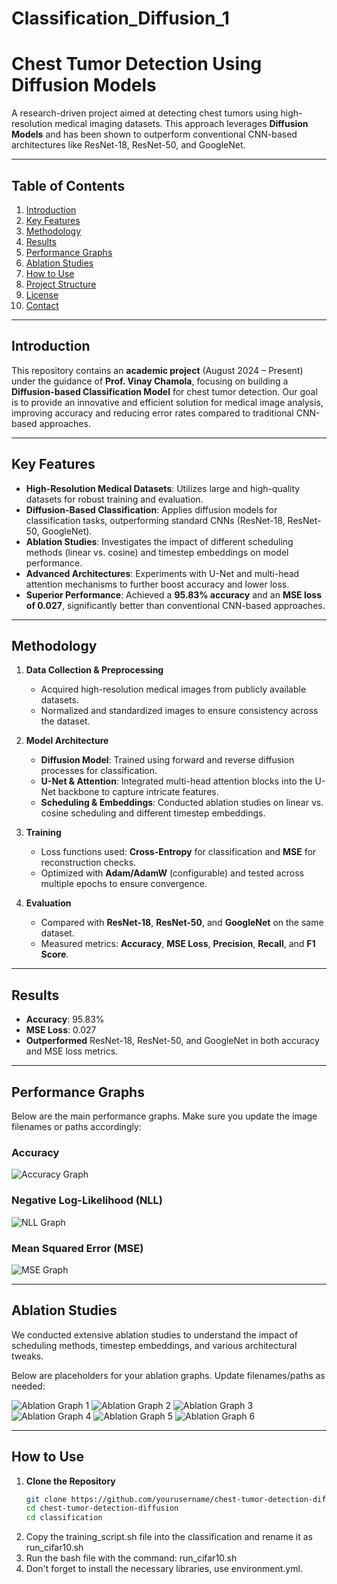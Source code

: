 # Classification_Diffusion_1

# Chest Tumor Detection Using Diffusion Models

A research-driven project aimed at detecting chest tumors using high-resolution medical imaging datasets. This approach leverages **Diffusion Models** and has been shown to outperform conventional CNN-based architectures like ResNet-18, ResNet-50, and GoogleNet.

---

## Table of Contents
1. [Introduction](#introduction)
2. [Key Features](#key-features)
3. [Methodology](#methodology)
4. [Results](#results)
5. [Performance Graphs](#performance-graphs)
6. [Ablation Studies](#ablation-studies)
7. [How to Use](#how-to-use)
8. [Project Structure](#project-structure)
9. [License](#license)
10. [Contact](#contact)

---

## Introduction

This repository contains an **academic project** (August 2024 – Present) under the guidance of **Prof. Vinay Chamola**, focusing on building a **Diffusion-based Classification Model** for chest tumor detection. Our goal is to provide an innovative and efficient solution for medical image analysis, improving accuracy and reducing error rates compared to traditional CNN-based approaches.

---

## Key Features

- **High-Resolution Medical Datasets**: Utilizes large and high-quality datasets for robust training and evaluation.
- **Diffusion-Based Classification**: Applies diffusion models for classification tasks, outperforming standard CNNs (ResNet-18, ResNet-50, GoogleNet).
- **Ablation Studies**: Investigates the impact of different scheduling methods (linear vs. cosine) and timestep embeddings on model performance.
- **Advanced Architectures**: Experiments with U-Net and multi-head attention mechanisms to further boost accuracy and lower loss.
- **Superior Performance**: Achieved a **95.83% accuracy** and an **MSE loss of 0.027**, significantly better than conventional CNN-based approaches.

---

## Methodology

1. **Data Collection & Preprocessing**  
   - Acquired high-resolution medical images from publicly available datasets.  
   - Normalized and standardized images to ensure consistency across the dataset.

2. **Model Architecture**  
   - **Diffusion Model**: Trained using forward and reverse diffusion processes for classification.  
   - **U-Net & Attention**: Integrated multi-head attention blocks into the U-Net backbone to capture intricate features.  
   - **Scheduling & Embeddings**: Conducted ablation studies on linear vs. cosine scheduling and different timestep embeddings.

3. **Training**  
   - Loss functions used: **Cross-Entropy** for classification and **MSE** for reconstruction checks.  
   - Optimized with **Adam/AdamW** (configurable) and tested across multiple epochs to ensure convergence.

4. **Evaluation**  
   - Compared with **ResNet-18**, **ResNet-50**, and **GoogleNet** on the same dataset.  
   - Measured metrics: **Accuracy**, **MSE Loss**, **Precision**, **Recall**, and **F1 Score**.

---

## Results

- **Accuracy**: 95.83%  
- **MSE Loss**: 0.027  
- **Outperformed** ResNet-18, ResNet-50, and GoogleNet in both accuracy and MSE loss metrics.

---

## Performance Graphs

Below are the main performance graphs. Make sure you update the image filenames or paths accordingly:

### Accuracy
![Accuracy Graph](images/ACCCURACY_2.png)

### Negative Log-Likelihood (NLL)
![NLL Graph](images/NLL_2.png)

### Mean Squared Error (MSE)
![MSE Graph](images/MSE_2.png)

---

## Ablation Studies

We conducted extensive ablation studies to understand the impact of scheduling methods, timestep embeddings, and various architectural tweaks.

Below are placeholders for your ablation graphs. Update filenames/paths as needed:

![Ablation Graph 1](images/ACCURACY.png)
![Ablation Graph 2](images/ACCURACY_1.png)
![Ablation Graph 3](images/MSE.png)
![Ablation Graph 4](images/MSE_1.png)
![Ablation Graph 5](images/NLL.png)
![Ablation Graph 6](images/NLL_1.png)

---

## How to Use

1. **Clone the Repository**  
   ```bash
   git clone https://github.com/yourusername/chest-tumor-detection-diffusion.git
   cd chest-tumor-detection-diffusion
   cd classification
2. Copy the training_script.sh file into the classification and rename it as run_cifar10.sh
3. Run the bash file with the command: run_cifar10.sh
4. Don't forget to install the necessary libraries, use environment.yml.
